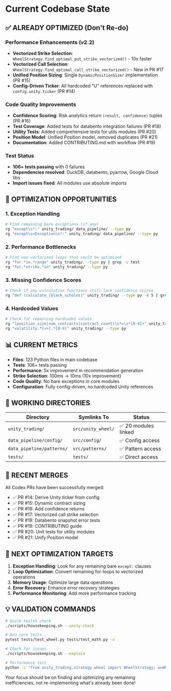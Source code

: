 # Current Codebase State

## ✅ **ALREADY OPTIMIZED** (Don't Re-do)

### Performance Enhancements (v2.2)
- **Vectorized Strike Selection**: `WheelStrategy.find_optimal_put_strike_vectorized()` - 10x faster
- **Vectorized Call Selection**: `WheelStrategy.find_optimal_call_strike_vectorized()` - New in PR #17
- **Unified Position Sizing**: Single `DynamicPositionSizer` implementation (PR #15)
- **Config-Driven Ticker**: All hardcoded "U" references replaced with `config.unity.ticker` (PR #14)

### Code Quality Improvements
- **Confidence Scoring**: Risk analytics return `(result, confidence)` tuples (PR #16)
- **Test Coverage**: Added tests for databento integration failures (PR #18)
- **Utility Tests**: Added comprehensive tests for utils modules (PR #20)
- **Position Model**: Unified Position model, removed duplicates (PR #21)
- **Documentation**: Added CONTRIBUTING.md with workflow (PR #19)

### Test Status
- **106+ tests passing** with 0 failures
- **Dependencies resolved**: DuckDB, databento, pyarrow, Google Cloud libs
- **Import issues fixed**: All modules use absolute imports

## 🎯 **OPTIMIZATION OPPORTUNITIES**

### 1. Exception Handling
```bash
# Find remaining bare exceptions (if any)
rg "except\s*:" unity_trading/ data_pipeline/ --type py
rg "except\s+Exception\s*:" unity_trading/ data_pipeline/ --type py
```

### 2. Performance Bottlenecks
```bash
# Find non-vectorized loops that could be optimized
rg "for.*in.*range" unity_trading/ --type py | grep -v test
rg "for.*strike.*in" unity_trading/ --type py
```

### 3. Missing Confidence Scores
```bash
# Check if any calculation functions still lack confidence scores
rg "def (calculate_|black_scholes)" unity_trading/ --type py -A 5 | grep -v confidence
```

### 4. Hardcoded Values
```bash
# Check for remaining hardcoded values
rg "(position_size|num_contracts|contract_count)\s*=\s*[0-9]+" unity_trading/ --type py
rg "volatility.*[<>].*[0-9]" unity_trading/ --type py
```

## 📊 **CURRENT METRICS**

- **Files**: 123 Python files in main codebase
- **Tests**: 106+ tests passing
- **Performance**: 5x improvement in recommendation generation
- **Strike Selection**: 100ms → 10ms (10x improvement)
- **Code Quality**: No bare exceptions in core modules
- **Configuration**: Fully config-driven, no hardcoded Unity references

## 🔧 **WORKING DIRECTORIES**

| Directory | Symlinks To | Status |
|-----------|-------------|--------|
| `unity_trading/` | `src/unity_wheel/` | ✅ 20 modules linked |
| `data_pipeline/config/` | `src/config/` | ✅ Config access |
| `data_pipeline/patterns/` | `src/patterns/` | ✅ Pattern access |
| `tests/` | `tests/` | ✅ Direct access |

## 🚀 **RECENT MERGES**

All Codex PRs have been successfully merged:
- ✅ PR #14: Derive Unity ticker from config
- ✅ PR #15: Dynamic contract sizing
- ✅ PR #16: Add confidence returns
- ✅ PR #17: Vectorized call strike selection
- ✅ PR #18: Databento snapshot error tests
- ✅ PR #19: CONTRIBUTING guide
- ✅ PR #20: Unit tests for utility modules
- ✅ PR #21: Unify Position model

## 🎯 **NEXT OPTIMIZATION TARGETS**

1. **Exception Handling**: Look for any remaining bare `except:` clauses
2. **Loop Optimization**: Convert remaining for-loops to vectorized operations
3. **Memory Usage**: Optimize large data operations
4. **Error Recovery**: Enhance error recovery strategies
5. **Performance Monitoring**: Add more performance tracking

## 💡 **VALIDATION COMMANDS**

```bash
# Quick health check
./scripts/housekeeping.sh --unity-check

# Run core tests
pytest tests/test_wheel.py tests/test_math.py -v

# Check for issues
./scripts/housekeeping.sh --explain

# Performance test
python -c "from unity_trading.strategy.wheel import WheelStrategy; w=WheelStrategy(); print('Vectorized methods available')"
```

Your focus should be on finding and optimizing any remaining inefficiencies, not re-implementing what's already been done!
